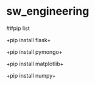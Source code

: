 # sw_engineering

##pip list

+pip install flask+

+pip install pymongo+

+pip install matplotlib+

+pip install numpy+
